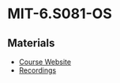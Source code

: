# MIT-6.S081-OS

## Materials

- [Course Website](https://pdos.csail.mit.edu/6.S081/2020/labs/util.html)
- [Recordings](https://www.youtube.com/playlist?list=PLMF2PpA06Sb0Nj-7TDAQpUs0vP5pA28VG)

